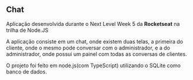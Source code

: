 ## Chat

Aplicação desenvolvida durante o Next Level Week 5 da **Rocketseat** na trilha de Node.JS


A aplicação consiste em um chat, onde existem duas telas, a primeira do cliente, onde o mesmo pode conversar com o administrador, e a do administrador, onde possui um painel com todas as conversas de clientes.

O projeto foi feito em node.js(com TypeScript) utilizando o SQLite como banco de dados.
